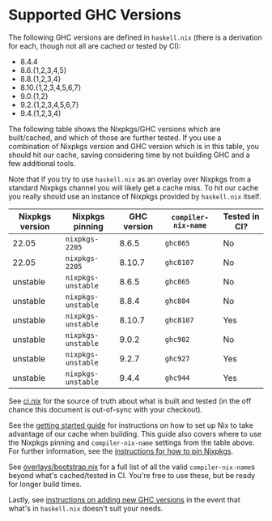 # Supported GHC Versions

The following GHC versions are defined in `haskell.nix` (there is a derivation
for each, though not all are cached or tested by CI):
- 8.4.4
- 8.6.{1,2,3,4,5}
- 8.8.{1,2,3,4}
- 8.10.{1,2,3,4,5,6,7}
- 9.0.{1,2}
- 9.2.{1,2,3,4,5,6,7}
- 9.4.{1,2,3,4}

The following table shows the Nixpkgs/GHC versions which are built/cached, and
which of those are further tested.  If you use a combination of Nixpkgs version
and GHC version which is in this table, you should hit our cache, saving
considering time by not building GHC and a few additional tools.

Note that if you try to use `haskell.nix` as an overlay over Nixpkgs from a
standard Nixpkgs channel you will likely get a cache miss.  To hit our cache you
really should use an instance of Nixpkgs provided by `haskell.nix` itself.

| Nixpkgs version  | Nixpkgs pinning    | GHC version | `compiler-nix-name`   | Tested in CI? |
|------------------|--------------------|-------------|-----------------------|---------------|
| 22.05            | `nixpkgs-2205`     | 8.6.5       | `ghc865`              | No            |
| 22.05            | `nixpkgs-2205`     | 8.10.7      | `ghc8107`             | No            |
| unstable         | `nixpkgs-unstable` | 8.6.5       | `ghc865`              | No            |
| unstable         | `nixpkgs-unstable` | 8.8.4       | `ghc884`              | No            |
| unstable         | `nixpkgs-unstable` | 8.10.7      | `ghc8107`             | Yes           |
| unstable         | `nixpkgs-unstable` | 9.0.2       | `ghc902`              | No            |
| unstable         | `nixpkgs-unstable` | 9.2.7       | `ghc927`              | Yes           |
| unstable         | `nixpkgs-unstable` | 9.4.4       | `ghc944`              | Yes           |

See [ci.nix](https://github.com/input-output-hk/haskell.nix/blob/master/ci.nix)
for the source of truth about what is built and tested (in the off chance this
document is out-of-sync with your checkout).

See the [getting started guide](../tutorials/getting-started.md) for
instructions on how to set up Nix to take advantage of our cache when building.
This guide also covers where to use the Nixpkgs pinning and `compiler-nix-name`
settings from the table above.  For further information, see the [instructions
for how to pin Nixpkgs](../dev/nixpkgs-pin.md).

See
[overlays/bootstrap.nix](https://github.com/input-output-hk/haskell.nix/blob/master/overlays/bootstrap.nix)
for a full list of all the valid `compiler-nix-name`s beyond what's
cached/tested in CI.  You're free to use these, but be ready for longer build
times.

Lastly, see [instructions on adding new GHC versions](../dev/adding-new-ghc.md)
in the event that what's in `haskell.nix` doesn't suit your needs.
